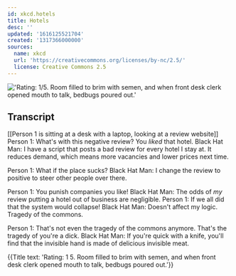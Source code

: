 ```yaml
---
id: xkcd.hotels
title: Hotels
desc: ''
updated: '1616125521704'
created: '1317366000000'
sources:
  name: xkcd
  url: 'https://creativecommons.org/licenses/by-nc/2.5/'
  license: Creative Commons 2.5
---
```

!['Rating: 1/5. Room filled to brim with semen, and when front desk clerk opened mouth to talk, bedbugs poured out.'](https://imgs.xkcd.com/comics/hotels.png)

## Transcript
[[Person 1 is sitting at a desk with a laptop, looking at a review website]]
Person 1: What's with this negative review? You *liked* that hotel.
Black Hat Man: I have a script that posts a bad review for every hotel I stay at. It reduces demand, which means more vacancies and lower prices next time.

Person 1: What if the place sucks?
Black Hat Man: I change the review to positive to steer other people over there.

Person 1: You punish companies you like!
Black Hat Man: The odds of *my* review putting a hotel out of business are negligible.
Person 1: If we all did that the system would collapse!
Black Hat Man: Doesn't affect my logic. Tragedy of the commons.

Person 1: That's not even the tragedy of the commons anymore.  That's the tragedy of you're a dick.
Black Hat Man: If you're quick with a knife, you'll find that the invisible hand is made of delicious invisible meat.

{{Title text: 'Rating: 1
5. Room filled to brim with semen, and when front desk clerk opened mouth to talk, bedbugs poured out.'}}
